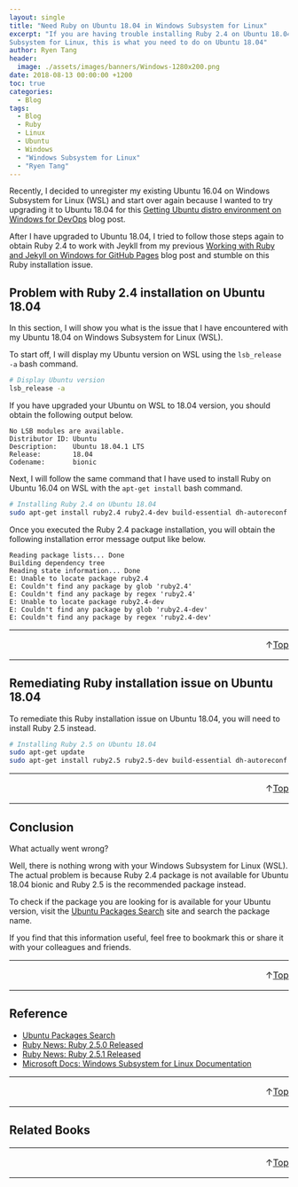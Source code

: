 ```yaml
---
layout: single
title: "Need Ruby on Ubuntu 18.04 in Windows Subsystem for Linux"
excerpt: "If you are having trouble installing Ruby 2.4 on Ubuntu 18.04 in Windows
Subsystem for Linux, this is what you need to do on Ubuntu 18.04"
author: Ryen Tang
header:
  image: ./assets/images/banners/Windows-1280x200.png
date: 2018-08-13 00:00:00 +1200
toc: true
categories: 
  - Blog
tags:
  - Blog
  - Ruby
  - Linux
  - Ubuntu
  - Windows
  - "Windows Subsystem for Linux"
  - "Ryen Tang"
---
```


Recently, I decided to unregister my existing Ubuntu 16.04 on Windows Subsystem
for Linux (WSL) and start over again because I wanted to try upgrading it to Ubuntu 18.04 for
this
[Getting Ubuntu distro environment on Windows for DevOps](https://kiazhi.github.io/blog/Getting-Ubuntu-distro-environment-on-Windows-for-DevOps/)
blog post.

After I have upgraded to Ubuntu 18.04, I tried to follow those steps again to
obtain Ruby 2.4 to work with Jeykll from my previous
[Working with Ruby and Jekyll on Windows for GitHub Pages](https://kiazhi.github.io/blog/Working-with-Jekyll-and-Ruby-on-Windows-for-GitHub-Pages/)
blog post and stumble on this Ruby installation issue.

## Problem with Ruby 2.4 installation on Ubuntu 18.04

In this section, I will show you what is the issue that I have encountered with
my Ubuntu 18.04 on Windows Subsystem for Linux (WSL).

To start off, I will display my Ubuntu version on WSL using the `lsb_release -a`
bash command.

```sh
# Display Ubuntu version
lsb_release -a
```

If you have upgraded your Ubuntu on WSL to 18.04 version, you should obtain the
following output below.

```text
No LSB modules are available.
Distributor ID: Ubuntu
Description:    Ubuntu 18.04.1 LTS
Release:        18.04
Codename:       bionic
```

Next, I will follow the same command that I have used to install Ruby on Ubuntu
16.04 on WSL with the `apt-get install` bash command.

```sh
# Installing Ruby 2.4 on Ubuntu 18.04
sudo apt-get install ruby2.4 ruby2.4-dev build-essential dh-autoreconf
```

Once you executed the Ruby 2.4 package installation, you will obtain the
following installation error message output like below.

```text
Reading package lists... Done
Building dependency tree
Reading state information... Done
E: Unable to locate package ruby2.4
E: Couldn't find any package by glob 'ruby2.4'
E: Couldn't find any package by regex 'ruby2.4'
E: Unable to locate package ruby2.4-dev
E: Couldn't find any package by glob 'ruby2.4-dev'
E: Couldn't find any package by regex 'ruby2.4-dev'
```

<hr style='margin-top: 0.5em; margin-bottom: 0em; border-top: 1px solid #eaeaea'>
<p style='font-size: 16px; vertical-align: top; text-align: right;'>↑<a href='#top'>Top</a></p>

<!-- kiazhi.github.io - In-Article - Text & Image Advertisement -->
<ins class="adsbygoogle"
     style="display:block; text-align:center;"
     data-ad-layout="in-article"
     data-ad-format="fluid"
     data-ad-client="ca-pub-8419393181202253"
     data-ad-slot="9347590764"></ins>
<script>
     (adsbygoogle = window.adsbygoogle || []).push({});
</script>

<hr style='margin-top: 0.5em; margin-bottom: 0em; border-top: 1px solid #eaeaea'>

## Remediating Ruby installation issue on Ubuntu 18.04

To remediate this Ruby installation issue on Ubuntu 18.04, you will need to
install Ruby 2.5 instead.

```sh
# Installing Ruby 2.5 on Ubuntu 18.04
sudo apt-get update
sudo apt-get install ruby2.5 ruby2.5-dev build-essential dh-autoreconf
```

<hr style='margin-top: 0.5em; margin-bottom: 0em; border-top: 1px solid #eaeaea'>
<p style='font-size: 16px; vertical-align: top; text-align: right;'>↑<a href='#top'>Top</a></p>

<!-- kiazhi.github.io - In-Article - Text & Image Advertisement -->
<ins class="adsbygoogle"
     style="display:block; text-align:center;"
     data-ad-layout="in-article"
     data-ad-format="fluid"
     data-ad-client="ca-pub-8419393181202253"
     data-ad-slot="9347590764"></ins>
<script>
     (adsbygoogle = window.adsbygoogle || []).push({});
</script>

<hr style='margin-top: 0.5em; margin-bottom: 0em; border-top: 1px solid #eaeaea'>

## Conclusion

What actually went wrong?

Well, there is nothing wrong with your Windows
Subsystem for Linux (WSL). The actual problem is because Ruby 2.4 package is
not available for Ubuntu 18.04 bionic and Ruby 2.5 is the recommended package
instead.

To check if the package you are looking for is available for your Ubuntu
version, visit the [Ubuntu Packages Search](https://packages.ubuntu.com/)
site and search the package name.

If you find that this information useful, feel free to bookmark this or share
it with your colleagues and friends.

<hr style='margin-top: 0.5em; margin-bottom: 0em; border-top: 1px solid #eaeaea'>
<p style='font-size: 16px; vertical-align: top; text-align: right;'>↑<a href='#top'>Top</a></p>

<!-- kiazhi.github.io - In-Article - Text & Image Advertisement -->
<ins class="adsbygoogle"
     style="display:block; text-align:center;"
     data-ad-layout="in-article"
     data-ad-format="fluid"
     data-ad-client="ca-pub-8419393181202253"
     data-ad-slot="9347590764"></ins>
<script>
     (adsbygoogle = window.adsbygoogle || []).push({});
</script>

<hr style='margin-top: 0.5em; margin-bottom: 0em; border-top: 1px solid #eaeaea'>

## Reference

- [Ubuntu Packages Search](https://packages.ubuntu.com/)
- [Ruby News: Ruby 2.5.0 Released](https://www.ruby-lang.org/en/news/2017/12/25/ruby-2-5-0-released/)
- [Ruby News: Ruby 2.5.1 Released](https://www.ruby-lang.org/en/news/2018/03/28/ruby-2-5-1-released/)
- [Microsoft Docs: Windows Subsystem for Linux Documentation](https://docs.microsoft.com/en-us/windows/wsl/about)

<hr style='margin-top: 0.5em; margin-bottom: 0em; border-top: 1px solid #eaeaea'>
<p style='font-size: 16px; vertical-align: top; text-align: right;'>↑<a href='#top'>Top</a></p>

<!-- kiazhi.github.io - In-Article - Text & Image Advertisement -->
<ins class="adsbygoogle"
     style="display:block; text-align:center;"
     data-ad-layout="in-article"
     data-ad-format="fluid"
     data-ad-client="ca-pub-8419393181202253"
     data-ad-slot="9347590764"></ins>
<script>
     (adsbygoogle = window.adsbygoogle || []).push({});
</script>

<hr style='margin-top: 0.5em; margin-bottom: 0em; border-top: 1px solid #eaeaea'>

## Related Books

<div id="amzn-assoc-ad-f3a340a5-ce4d-4b4c-b409-c4c202ba7ffe"></div><script async src="//z-na.amazon-adsystem.com/widgets/onejs?MarketPlace=US&adInstanceId=f3a340a5-ce4d-4b4c-b409-c4c202ba7ffe"></script>

<hr style='margin-top: 0.5em; margin-bottom: 0em; border-top: 1px solid #eaeaea'>
<p style='font-size: 16px; vertical-align: top; text-align: right;'>↑<a href='#top'>Top</a></p>

<!-- kiazhi.github.io - In-Article - Text & Image Advertisement -->
<ins class="adsbygoogle"
     style="display:block; text-align:center;"
     data-ad-layout="in-article"
     data-ad-format="fluid"
     data-ad-client="ca-pub-8419393181202253"
     data-ad-slot="9347590764"></ins>
<script>
     (adsbygoogle = window.adsbygoogle || []).push({});
</script>

<hr style='margin-top: 0.5em; margin-bottom: 0em; border-top: 1px solid #eaeaea'>